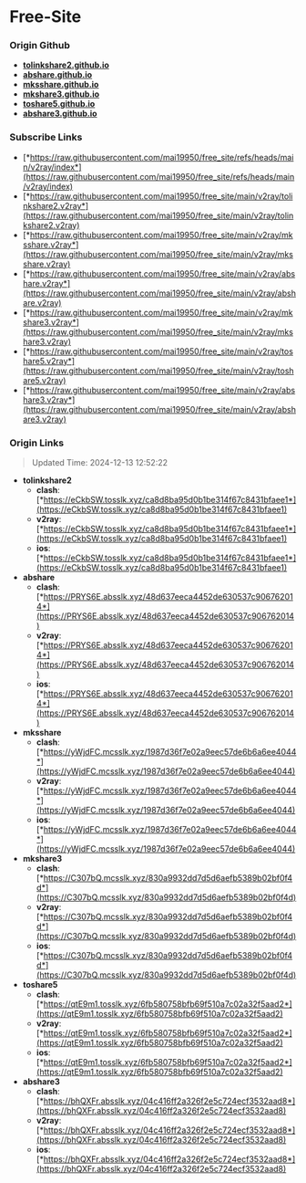 # Free-Site

### Origin Github

- [**tolinkshare2.github.io**](https://github.com/tolinkshare2/tolinkshare2.github.io)
- [**abshare.github.io**](https://github.com/abshare/abshare.github.io)
- [**mksshare.github.io**](https://github.com/mksshare/mksshare.github.io)
- [**mkshare3.github.io**](https://github.com/mkshare3/mkshare3.github.io)
- [**toshare5.github.io**](https://github.com/toshare5/toshare5.github.io)
- [**abshare3.github.io**](https://github.com/abshare3/abshare3.github.io)

### Subscribe Links

- [*https://raw.githubusercontent.com/mai19950/free_site/refs/heads/main/v2ray/index*](https://raw.githubusercontent.com/mai19950/free_site/refs/heads/main/v2ray/index)
- [*https://raw.githubusercontent.com/mai19950/free_site/main/v2ray/tolinkshare2.v2ray*](https://raw.githubusercontent.com/mai19950/free_site/main/v2ray/tolinkshare2.v2ray)
- [*https://raw.githubusercontent.com/mai19950/free_site/main/v2ray/mksshare.v2ray*](https://raw.githubusercontent.com/mai19950/free_site/main/v2ray/mksshare.v2ray)
- [*https://raw.githubusercontent.com/mai19950/free_site/main/v2ray/abshare.v2ray*](https://raw.githubusercontent.com/mai19950/free_site/main/v2ray/abshare.v2ray)
- [*https://raw.githubusercontent.com/mai19950/free_site/main/v2ray/mkshare3.v2ray*](https://raw.githubusercontent.com/mai19950/free_site/main/v2ray/mkshare3.v2ray)
- [*https://raw.githubusercontent.com/mai19950/free_site/main/v2ray/toshare5.v2ray*](https://raw.githubusercontent.com/mai19950/free_site/main/v2ray/toshare5.v2ray)
- [*https://raw.githubusercontent.com/mai19950/free_site/main/v2ray/abshare3.v2ray*](https://raw.githubusercontent.com/mai19950/free_site/main/v2ray/abshare3.v2ray)

### Origin Links

> Updated Time: 2024-12-13 12:52:22

- **tolinkshare2**
  - **clash**: [*https://eCkbSW.tosslk.xyz/ca8d8ba95d0b1be314f67c8431bfaee1*](https://eCkbSW.tosslk.xyz/ca8d8ba95d0b1be314f67c8431bfaee1)
  - **v2ray**: [*https://eCkbSW.tosslk.xyz/ca8d8ba95d0b1be314f67c8431bfaee1*](https://eCkbSW.tosslk.xyz/ca8d8ba95d0b1be314f67c8431bfaee1)
  - **ios**: [*https://eCkbSW.tosslk.xyz/ca8d8ba95d0b1be314f67c8431bfaee1*](https://eCkbSW.tosslk.xyz/ca8d8ba95d0b1be314f67c8431bfaee1)
- **abshare**
  - **clash**: [*https://PRYS6E.absslk.xyz/48d637eeca4452de630537c906762014*](https://PRYS6E.absslk.xyz/48d637eeca4452de630537c906762014)
  - **v2ray**: [*https://PRYS6E.absslk.xyz/48d637eeca4452de630537c906762014*](https://PRYS6E.absslk.xyz/48d637eeca4452de630537c906762014)
  - **ios**: [*https://PRYS6E.absslk.xyz/48d637eeca4452de630537c906762014*](https://PRYS6E.absslk.xyz/48d637eeca4452de630537c906762014)
- **mksshare**
  - **clash**: [*https://yWjdFC.mcsslk.xyz/1987d36f7e02a9eec57de6b6a6ee4044*](https://yWjdFC.mcsslk.xyz/1987d36f7e02a9eec57de6b6a6ee4044)
  - **v2ray**: [*https://yWjdFC.mcsslk.xyz/1987d36f7e02a9eec57de6b6a6ee4044*](https://yWjdFC.mcsslk.xyz/1987d36f7e02a9eec57de6b6a6ee4044)
  - **ios**: [*https://yWjdFC.mcsslk.xyz/1987d36f7e02a9eec57de6b6a6ee4044*](https://yWjdFC.mcsslk.xyz/1987d36f7e02a9eec57de6b6a6ee4044)
- **mkshare3**
  - **clash**: [*https://C307bQ.mcsslk.xyz/830a9932dd7d5d6aefb5389b02bf0f4d*](https://C307bQ.mcsslk.xyz/830a9932dd7d5d6aefb5389b02bf0f4d)
  - **v2ray**: [*https://C307bQ.mcsslk.xyz/830a9932dd7d5d6aefb5389b02bf0f4d*](https://C307bQ.mcsslk.xyz/830a9932dd7d5d6aefb5389b02bf0f4d)
  - **ios**: [*https://C307bQ.mcsslk.xyz/830a9932dd7d5d6aefb5389b02bf0f4d*](https://C307bQ.mcsslk.xyz/830a9932dd7d5d6aefb5389b02bf0f4d)
- **toshare5**
  - **clash**: [*https://qtE9m1.tosslk.xyz/6fb580758bfb69f510a7c02a32f5aad2*](https://qtE9m1.tosslk.xyz/6fb580758bfb69f510a7c02a32f5aad2)
  - **v2ray**: [*https://qtE9m1.tosslk.xyz/6fb580758bfb69f510a7c02a32f5aad2*](https://qtE9m1.tosslk.xyz/6fb580758bfb69f510a7c02a32f5aad2)
  - **ios**: [*https://qtE9m1.tosslk.xyz/6fb580758bfb69f510a7c02a32f5aad2*](https://qtE9m1.tosslk.xyz/6fb580758bfb69f510a7c02a32f5aad2)
- **abshare3**
  - **clash**: [*https://bhQXFr.absslk.xyz/04c416ff2a326f2e5c724ecf3532aad8*](https://bhQXFr.absslk.xyz/04c416ff2a326f2e5c724ecf3532aad8)
  - **v2ray**: [*https://bhQXFr.absslk.xyz/04c416ff2a326f2e5c724ecf3532aad8*](https://bhQXFr.absslk.xyz/04c416ff2a326f2e5c724ecf3532aad8)
  - **ios**: [*https://bhQXFr.absslk.xyz/04c416ff2a326f2e5c724ecf3532aad8*](https://bhQXFr.absslk.xyz/04c416ff2a326f2e5c724ecf3532aad8)
